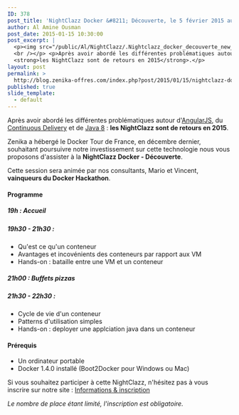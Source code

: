 ```yaml
---
ID: 378
post_title: 'NightClazz Docker &#8211; Découverte, le 5 février 2015 au zlocalhost'
author: Al Amine Ousman
post_date: 2015-01-15 10:30:00
post_excerpt: |
  <p><img src="/public/Al/NightClazz/.Nightclazz_docker_decouverte_new_m.jpg" alt="NCD-Docker" style="display:block; margin:0 auto;" title="NCD-Docker" /><br />
  <br /></p> <p>Après avoir abordé les différentes problématiques autour d'<a href="http://blog.zenika.com/index.php?post/2014/02/21/NightClazz-AngularJS-Avance-le-6-mars-2014">AngularJS</a>,  du <a href="http://blog.zenika.com/index.php?post/2014/05/07/NightClazz-Build-Tools-Continuous-Delivery-Avance">Continuous Delivery</a> et de <a href="http://blog.zenika.com/index.php?post/2014/11/13/NightClazz-Java-8-Avance-le-4-decembre-2014">Java 8</a>&nbsp;: <br />
  <strong>les NightClazz sont de retours en 2015</strong>.</p>
layout: post
permalink: >
  http://blog.zenika-offres.com/index.php?post/2015/01/15/nightclazz-docker-decouverte-le-5-fevrier-2015/
published: true
slide_template:
  - default
---
```

Après avoir abordé les différentes problématiques autour d'<a href="http://blog.zenika.com/index.php?post/2014/02/21/NightClazz-AngularJS-Avance-le-6-mars-2014">AngularJS</a>, du <a href="http://blog.zenika.com/index.php?post/2014/05/07/NightClazz-Build-Tools-Continuous-Delivery-Avance">Continuous Delivery</a> et de <a href="http://blog.zenika.com/index.php?post/2014/11/13/NightClazz-Java-8-Avance-le-4-decembre-2014">Java 8</a> :
<strong>les NightClazz sont de retours en 2015</strong>.

<!--more-->

Zenika a hébergé le Docker Tour de France, en décembre dernier, souhaitant poursuivre notre investissement sur cette technologie nous vous proposons d'assister à la <strong>NightClazz Docker - Découverte</strong>.

Cette session sera animée par nos consultants, Mario et Vincent, <strong>vainqueurs du Docker Hackathon</strong>.
<h4>Programme</h4>
<h5>19h : Accueil</h5>
<h5>19h30 - 21h30 :</h5>
<ul>
	<li>Qu'est ce qu'un conteneur</li>
	<li>Avantages et incovénients des conteneurs par rapport aux VM</li>
	<li>Hands-on : bataille entre une VM et un conteneur</li>
</ul>
<h5>21h00 : Buffets pizzas</h5>
<h5>21h30 - 22h30 :</h5>
<ul>
	<li>Cycle de vie d'un conteneur</li>
	<li>Patterns d'utilisation simples</li>
	<li>Hands-on : deployer une applciation java dans un conteneur</li>
</ul>
<h4>Prérequis</h4>
<ul>
	<li>Un ordinateur portable</li>
	<li>Docker 1.4.0 installé (Boot2Docker pour Windows ou Mac)</li>
</ul>
Si vous souhaitez participer à cette NightClazz, n'hésitez pas à vous inscrire sur notre site : <a href="http://www.zenika.com/nightclazz-docker-decouverte.html">Informations &amp; inscription</a>

<em>Le nombre de place étant limité, l'inscription est obligatoire.</em>